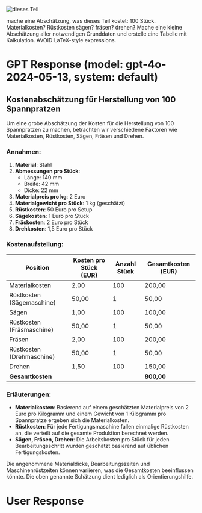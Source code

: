 ![dieses Teil](https://www.lehrerfreund.de/medien/tec_artikel_bilder/Spannpratze_bemasst_510.png)

mache eine Abschätzung, was dieses Teil kostet:
100 Stück.
Materialkosten?
Rüstkosten
sägen?
fräsen?
drehen?
Mache eine kleine Abschätzung aller notwendigen Grunddaten und erstelle eine Tabelle mit Kalkulation.
AVOID  LaTeX-style expressions.


# GPT Response (model: gpt-4o-2024-05-13, system: default)
## Kostenabschätzung für Herstellung von 100 Spannpratzen

Um eine grobe Abschätzung der Kosten für die Herstellung von 100 Spannpratzen zu machen, betrachten wir verschiedene Faktoren wie Materialkosten, Rüstkosten, Sägen, Fräsen und Drehen. 

### Annahmen:

1. **Material**: Stahl
2. **Abmessungen pro Stück**: 
    - Länge: 140 mm
    - Breite: 42 mm
    - Dicke: 22 mm
3. **Materialpreis pro kg**: 2 Euro
4. **Materialgewicht pro Stück**: 1 kg (geschätzt)
5. **Rüstkosten**: 50 Euro pro Setup
6. **Sägekosten**: 1 Euro pro Stück
7. **Fräskosten**: 2 Euro pro Stück
8. **Drehkosten**: 1,5 Euro pro Stück

### Kostenaufstellung:

| Position               | Kosten pro Stück (EUR) | Anzahl Stück | Gesamtkosten (EUR) |
|------------------------|------------------------|--------------|--------------------|
| Materialkosten         | 2,00                   | 100          | 200,00             |
| Rüstkosten (Sägemaschine)| 50,00                 | 1            | 50,00              |
| Sägen                  | 1,00                   | 100          | 100,00             |
| Rüstkosten (Fräsmaschine)| 50,00                 | 1            | 50,00              |
| Fräsen                 | 2,00                   | 100          | 200,00             |
| Rüstkosten (Drehmaschine)| 50,00                 | 1            | 50,00              |
| Drehen                 | 1,50                   | 100          | 150,00             |
| **Gesamtkosten**       |                        |              | **800,00**         |

### Erläuterungen:

- **Materialkosten**: Basierend auf einem geschätzten Materialpreis von 2 Euro pro Kilogramm und einem Gewicht von 1 Kilogramm pro Spannpratze ergeben sich die Materialkosten.
- **Rüstkosten**: Für jede Fertigungsmaschine fallen einmalige Rüstkosten an, die verteilt auf die gesamte Produktion berechnet werden.
- **Sägen, Fräsen, Drehen**: Die Arbeitskosten pro Stück für jeden Bearbeitungsschritt wurden geschätzt basierend auf üblichen Fertigungskosten.

Die angenommene Materialdicke, Bearbeitungszeiten und Maschinenrüstzeiten können variieren, was die Gesamtkosten beeinflussen könnte. Die oben genannte Schätzung dient lediglich als Orientierungshilfe.

# User Response
